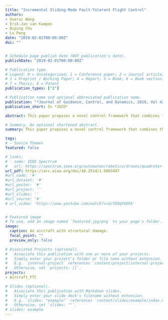 ```yaml
---
title: "Incremental Sliding-Mode Fault-Tolerant Flight Control"
authors:
- Xuerui Wang
- Erik-Jan van Kampen
- Qiping Chu
- Lu Peng
date: "2019-02-01T00:00:00Z"
doi: ""


# Schedule page publish date (NOT publication's date).
publishDate: "2019-02-01T00:00:00Z"

# Publication type.
# Legend: 0 = Uncategorized; 1 = Conference paper; 2 = Journal article;
# 3 = Preprint / Working Paper; 4 = Report; 5 = Book; 6 = Book section;
# 7 = Thesis; 8 = Patent
publication_types: ["2"]

# Publication name and optional abbreviated publication name.
publication: "*﻿Journal of Guidance, Control, and Dynamics, 2019, Vol 42*"
publication_short: In *JGCD*

abstract: This paper proposes a novel control framework that combines the recently reformulated incremental nonlinear dynamic inversion with (higher-order) sliding-mode controllers/observers, for generic multi-input/multi-output nonlinear systems, named incremental sliding-mode control. As compared to the widely used approach that designs (higher-order) sliding-mode controllers/observers based on nonlinear dynamic inversion, the proposed incremental framework can further reduce the uncertainties while requiring less model knowledge. Because the uncertainties are reduced in the incremental framework, theoretical analyses demonstrate that the incremental sliding-mode control can passively resist a wider range of perturbations with reduced minimum possible control/observer gains. These merits are validated via numerical simulations for aircraft command tracking problems, in the presence of sudden actuator faults and structural damage.

# Summary. An optional shortened abstract.
summary: ﻿This paper proposes a novel control framework that combines the recently reformulated incremental nonlinear dynamic inversion with (higher-order) sliding-mode controllers/observers, for generic multi-input/multi-output nonlinear systems, named incremental sliding-mode control. 

tags:
# - Source Themes
featured: false

# links:
# - name: IEEE Spectrum
#   url: https://spectrum.ieee.org/automaton/robotics/drones/quadrotor-maintains-high-speed-flight-with-just-three-rotors
url_pdf: https://arc.aiaa.org/doi/10.2514/1.G003497
#url_code: '#'
#url_dataset: '#'
#url_poster: '#'
#url_project: ''
#url_slides: ''
#url_source: '#'
# url_video: 'https://www.youtube.com/watch?v=ScYDOqFGOhk'


# Featured image
# To use, add an image named `featured.jpg/png` to your page's folder. 
image:
  caption: An aircraft with structural damage.
  focal_point: ""
  preview_only: false

# Associated Projects (optional).
#   Associate this publication with one or more of your projects.
#   Simply enter your project's folder or file name without extension.
#   E.g. `internal-project` references `content/project/internal-project/index.md`.
#   Otherwise, set `projects: []`.
projects:
- Aircraft_FTC

# Slides (optional).
#   Associate this publication with Markdown slides.
#   Simply enter your slide deck's filename without extension.
#   E.g. `slides: "example"` references `content/slides/example/index.md`.
#   Otherwise, set `slides: ""`.
# slides: example
---
```


<!-- {{% alert note %}}
Click the *Cite* button above to demo the feature to enable visitors to import publication metadata into their reference management software.
{{% /alert %}}

{{% alert note %}}
Click the *Slides* button above to demo Academic's Markdown slides feature.
{{% /alert %}}

Supplementary notes can be added here, including [code and math](https://sourcethemes.com/academic/docs/writing-markdown-latex/). -->

